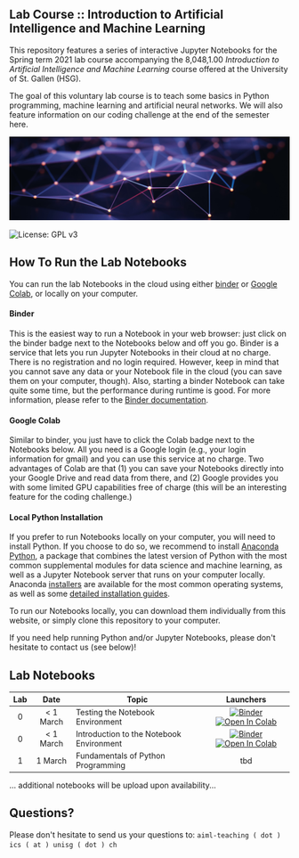 ## Lab Course :: Introduction to Artificial Intelligence and Machine Learning

This repository features a series of interactive Jupyter Notebooks for the Spring term 2021 lab course accompanying the 
8,048,1.00 *Introduction to Artificial Intelligence and Machine Learning* course offered at the 
University of St. Gallen (HSG).

The goal of this voluntary lab course is to teach some basics in Python programming, machine learning and artificial 
neural networks. We will also feature information on our coding challenge at the end of the semester here. 

![Course Banner](banner.png)

![License: GPL v3](https://img.shields.io/badge/License-GPLv3-blue.svg)

## How To Run the Lab Notebooks

You can run the lab Notebooks in the cloud using either [binder](https://mybinder.org/) or 
[Google Colab](https://colab.research.google.com/), or locally on your computer. 

#### Binder

This is the easiest way to run a Notebook in your web browser: just click on the binder badge next to 
the Notebooks below and off you go. Binder is a service that lets you run Jupyter Notebooks in their cloud at no charge. 
There is no registration and no
login required. However, keep in mind that you cannot save any data or your Notebook file in the cloud (you can save them
on your computer, though). Also, starting a binder
Notebook can take quite some time, but the performance during runtime is good. 
For more information, please refer to the [Binder documentation](https://mybinder.readthedocs.io/en/latest/index.html).

#### Google Colab

Similar to binder, you just have to click the Colab badge next to the Notebooks below. All you need is a Google login
(e.g., your login information for gmail) and you can use this service at no charge. 
Two advantages of Colab are that (1) you can save your 
Notebooks directly into your Google Drive and read data from there, and (2) Google provides you with some limited GPU capabilities
free of charge (this will be an interesting feature for the coding challenge.)

#### Local Python Installation

If you prefer to run Notebooks locally on your computer, you will need to install Python. If you choose to do so,
we recommend to install [Anaconda Python](https://www.anaconda.com/products/individual), a package that combines the 
latest version of Python with the most common supplemental modules for data science and machine learning, as well 
as a Jupyter Notebook server that runs on your computer locally. Anaconda 
[installers](https://www.anaconda.com/products/individual#Downloads) are available 
for the most common operating systems, as well as some 
[detailed installation guides](https://docs.anaconda.com/anaconda/install/). 

To run our Notebooks locally, you can download them individually from this website, 
or simply clone this repository to your computer. 

If you need help running Python and/or Jupyter Notebooks, please don't hesitate to contact us (see below)!

## Lab Notebooks

| Lab | Date       |Topic                                                                 | Launchers |
|:---:|:----------:|----------------------------------------------------------------------|:--------:|
|  0  | < 1 March  | Testing the Notebook Environment                                     | [![Binder](https://mybinder.org/badge_logo.svg)](https://mybinder.org/v2/gh/HSG-AIML/LabAIML/master?filepath=lab_00%2Ftest_notebook_environment.ipynb) [![Open In Colab](https://colab.research.google.com/assets/colab-badge.svg)](https://colab.research.google.com/github/HSG-AIML/LabAIML/blob/master/lab_00/test_notebook_environment.ipynb)|
|  0  | < 1 March  | Introduction to the Notebook Environment                             | [![Binder](https://mybinder.org/badge_logo.svg)](https://mybinder.org/v2/gh/HSG-AIML/LabAIML/master?filepath=lab_00%2Fintroduction_notebook.ipynb) [![Open In Colab](https://colab.research.google.com/assets/colab-badge.svg)](https://colab.research.google.com/github/HSG-AIML/LabAIML/blob/master/lab_00/introduction_notebook.ipynb)|
|  1  | 1 March    | Fundamentals of Python Programming                                   | tbd       |

[comment]: <> ([![Binder]&#40;https://mybinder.org/badge_logo.svg&#41;]&#40;https://mybinder.org/v2/gh/GitiHubi/courseAIML/master?filepath=lab_02%2Faiml_lab_02.ipynb&#41;[![Open In Colab]&#40;https://colab.research.google.com/assets/colab-badge.svg&#41;]&#40;https://colab.research.google.com/github/GitiHubi/courseAIML/blob/master/lab_02/aiml_colab_02.ipynb&#41; |)

... additional notebooks will be upload upon availability...



[comment]: <> (**Lab 03:** "Supervised Machine Learning" )

[comment]: <> (- Naive-Bayes: &#40;[![Binder]&#40;https://mybinder.org/badge_logo.svg&#41;]&#40;https://mybinder.org/v2/gh/GitiHubi/courseAIML/master?filepath=lab_03%2Faiml_lab_03a.ipynb&#41;, [![Open In Colab]&#40;https://colab.research.google.com/assets/colab-badge.svg&#41;]&#40;https://colab.research.google.com/github/GitiHubi/courseAIML/blob/master/lab_03/aiml_colab_03a.ipynb&#41;&#41;)

[comment]: <> (- k-Nearest Neighbors: &#40;[![Binder]&#40;https://mybinder.org/badge_logo.svg&#41;]&#40;https://mybinder.org/v2/gh/GitiHubi/courseAIML/master?filepath=lab_03%2Faiml_lab_03b.ipynb&#41;, [![Open In Colab]&#40;https://colab.research.google.com/assets/colab-badge.svg&#41;]&#40;https://colab.research.google.com/github/GitiHubi/courseAIML/blob/master/lab_03/aiml_colab_03b.ipynb&#41;&#41;)

[comment]: <> (- Logistic Regression: &#40;[![Binder]&#40;https://mybinder.org/badge_logo.svg&#41;]&#40;https://mybinder.org/v2/gh/GitiHubi/courseAIML/master?filepath=lab_07%2Faiml_lab_07.ipynb&#41;, [![Open In Colab]&#40;https://colab.research.google.com/assets/colab-badge.svg&#41;]&#40;https://colab.research.google.com/github/GitiHubi/courseAIML/blob/master/lab_07/aiml_colab_07.ipynb&#41;&#41;)

[comment]: <> (**Lab 04:** "Unsupervised Machine Learning" )

[comment]: <> (- K-Means: &#40;[![Binder]&#40;https://mybinder.org/badge_logo.svg&#41;]&#40;https://mybinder.org/v2/gh/GitiHubi/courseAIML/master?filepath=lab_04%2Faiml_lab_04a.ipynb&#41;, [![Open In Colab]&#40;https://colab.research.google.com/assets/colab-badge.svg&#41;]&#40;https://colab.research.google.com/github/GitiHubi/courseAIML/blob/master/lab_04/aiml_colab_04a.ipynb&#41;&#41;)

[comment]: <> (- Expectation-Maximization: &#40;[![Binder]&#40;https://mybinder.org/badge_logo.svg&#41;]&#40;https://mybinder.org/v2/gh/GitiHubi/courseAIML/master?filepath=lab_04%2Faiml_lab_04b.ipynb&#41;, [![Open In Colab]&#40;https://colab.research.google.com/assets/colab-badge.svg&#41;]&#40;https://colab.research.google.com/github/GitiHubi/courseAIML/blob/master/lab_04/aiml_colab_04b.ipynb&#41;&#41;)

[comment]: <> (**Lab 05:** "Deep Learning - Artificial Neural Networks &#40;ANNs&#41;" &#40;[![Binder]&#40;https://mybinder.org/badge_logo.svg&#41;]&#40;https://mybinder.org/v2/gh/GitiHubi/courseAIML/master?filepath=lab_05%2Faiml_lab_05.ipynb&#41;, [![Open In Colab]&#40;https://colab.research.google.com/assets/colab-badge.svg&#41;]&#40;https://colab.research.google.com/github/GitiHubi/courseAIML/blob/master/lab_05/aiml_colab_05.ipynb&#41;&#41;)

[comment]: <> (**Lab 06:** "Deep Learning - Convolutional Neural Networks &#40;CNNs&#41;" &#40;[![Binder]&#40;https://mybinder.org/badge_logo.svg&#41;]&#40;https://mybinder.org/v2/gh/GitiHubi/courseAIML/master?filepath=lab_06%2Faiml_lab_06.ipynb&#41;, [![Open In Colab]&#40;https://colab.research.google.com/assets/colab-badge.svg&#41;]&#40;https://colab.research.google.com/github/GitiHubi/courseAIML/blob/master/lab_06/aiml_colab_06.ipynb&#41;&#41;)

[comment]: <> (<!---)

[comment]: <> (**Lab 06:** "Deep Learning - Convolutional Neural Networks &#40;CNNs&#41;" &#40;[![Binder]&#40;https://mybinder.org/badge_logo.svg&#41;]&#40;https://mybinder.org/v2/gh/GitiHubi/courseAIML/master?filepath=lab_06%2Faiml_lab_06.ipynb&#41;, [![Open In Colab]&#40;https://colab.research.google.com/assets/colab-badge.svg&#41;]&#40;https://colab.research.google.com/github/GitiHubi/courseAIML/blob/master/lab_06/aiml_colab_06.ipynb&#41;&#41;)

[comment]: <> (-->)

[comment]: <> (## Running the Coding Challenge "Kick-Start" Notebook)

[comment]: <> (**Coding Challenge:** "Data Download and Annotation Notebook" &#40;[![Binder]&#40;https://mybinder.org/badge_logo.svg&#41;]&#40;https://mybinder.org/v2/gh/GitiHubi/courseAIML/master?filepath=challenge%2Faiml_lab_challenge.ipynb&#41;, [![Open In Colab]&#40;https://colab.research.google.com/assets/colab-badge.svg&#41;]&#40;https://colab.research.google.com/github/GitiHubi/courseAIML/blob/master/challenge/aiml_colab_challenge.ipynb&#41;&#41;)

[comment]: <> (## Getting Started)

[comment]: <> (Install dependencies via `pip install -r requirements.txt`.)

## Questions?

Please don't hesitate to send us your questions to: `aiml-teaching ( dot ) ics ( at ) unisg ( dot ) ch`  
